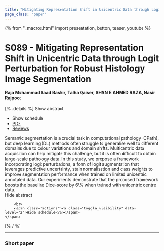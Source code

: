 ```yaml
---
title: "Mitigating Representation Shift in Unicentric Data through Logit Perturbation for Robust Histology Image Segmentation"
page_class: "paper"
---
```


{% from "_macros.html" import presentation, button, teaser, youtube %}

# S089 - Mitigating Representation Shift in Unicentric Data through Logit Perturbation for Robust Histology Image Segmentation

#### Raja Muhammad Saad Bashir, Talha Qaiser, SHAN E AHMED RAZA, Nasir Rajpoot

[% .details %]
<a class="toggle_visibility" data-selector=".abstract" data-level="3">Show abstract</a>
- <a class="toggle_visibility" data-selector=".schedule" data-level="3">Show schedule</a>
- <a href="https://openreview.net/pdf?id=lfcgIxHsvG">PDF</a>
- <a href="https://openreview.net/forum?id=lfcgIxHsvG">Reviews</a>

<p>
    <span class="abstract">
        Semantic segmentation is a crucial task in computational pathology (CPath), but deep learning (DL) methods often struggle to generalise well to different domains due to colour variations and domain shifts. Multicentric data acquisition can help mitigate this challenge, but it is often difficult to obtain large-scale pathology data. In this study, we propose a framework incorporating logit perturbations, a form of logit augmentation that leverages predictive uncertainty, stain normalisation and class weights to improve segmentation performance when trained on limited unicentric annotated data. Our experiments demonstrate that the proposed framework boosts the baseline Dice-score by 6\% when trained with unicentric centre data.
        <br>
        <span class="actions"><a class="toggle_visibility" data-level="2">Hide abstract</a></span>
    </span>
</p>

<p>
    <span class="schedule">
        
        <br>
        <span class="actions"><a class="toggle_visibility" data-level="2">Hide schedule</a></span>
    </span>
</p>
[% / %]

---


### Short paper

